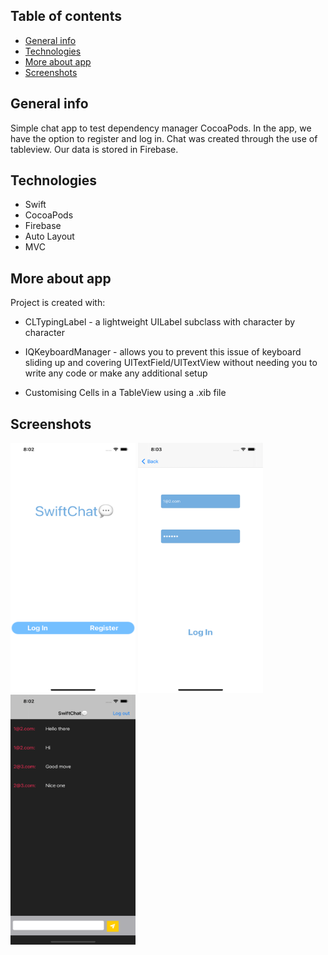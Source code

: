 ## Table of contents
* [General info](#general-info)
* [Technologies](#technologies)
* [More about app](#more-about-app)
* [Screenshots](#screenshots)

## General info
Simple chat app to test dependency manager CocoaPods. In the app, we have the option to register and log in. Chat was created through the use of tableview. Our data is stored in Firebase. 

## Technologies

* Swift
* CocoaPods
* Firebase
* Auto Layout
* MVC

## More about app
Project is created with:

* CLTypingLabel - a lightweight UILabel subclass with character by character

* IQKeyboardManager - allows you to prevent this issue of keyboard sliding up and covering UITextField/UITextView without needing you to write any code or make any additional setup

* Customising Cells in a TableView
using a .xib file

## Screenshots
<img src="https://github.com/patrykopielka/swift_chat/blob/main/screenshots/welcomeScreen.png" width="200" height="400">
<img src="https://github.com/patrykopielka/swift_chat/blob/main/screenshots/logInScreen.png" width="200" height="400">
<img src="https://github.com/patrykopielka/swift_chat/blob/main/screenshots/chatScreen.png" width="200" height="400">


